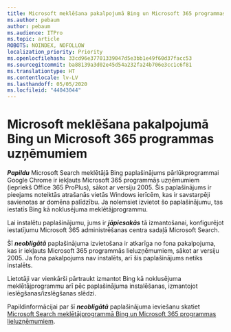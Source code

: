 ```yaml
---
title: Microsoft meklēšana pakalpojumā Bing un Microsoft 365 programmas uzņēmumiem
ms.author: pebaum
author: pebaum
ms.audience: ITPro
ms.topic: article
ROBOTS: NOINDEX, NOFOLLOW
localization_priority: Priority
ms.openlocfilehash: 33cd96e37701339047d5e3bb1e49f60d37facc53
ms.sourcegitcommit: ba88139a3d02e45d54a232fa24b706e3cc1c6f81
ms.translationtype: HT
ms.contentlocale: lv-LV
ms.lasthandoff: 05/05/2020
ms.locfileid: "44043044"
---
```

# <a name="microsoft-search-in-bing-and-microsoft-365-apps-for-enterprise"></a>Microsoft meklēšana pakalpojumā Bing un Microsoft 365 programmas uzņēmumiem

***Papildu*** Microsoft Search meklētājā Bing paplašinājums pārlūkprogrammai Google Chrome ir iekļauts Microsoft 365 programmās uzņēmumiem (iepriekš Office 365 ProPlus), sākot ar versiju 2005. Šis paplašinājums ir pieejams noteiktās atrašanās vietās Windows ierīcēm, kas ir savstarpēji savienotas ar domēna palīdzību. Ja nolemsiet izvietot šo paplašinājumu, tas iestatīs Bing kā noklusējuma meklētājprogrammu.

Lai instalētu paplašinājumu, jums ir ***jāpiesakās*** tā izmantošanai, konfigurējot iestatījumu Microsoft 365 administrēšanas centra sadaļā Microsoft Search.

Šī ***neobligātā*** paplašinājuma izvietošana ir atkarīga no fona pakalpojuma, kas ir iekļauts Microsoft 365 programmās lieluzņēmumiem, sākot ar versiju 2005. Ja fona pakalpojums nav instalēts, arī šis paplašinājums netiks instalēts.

Lietotāji var vienkārši pārtraukt izmantot Bing kā noklusējuma meklētājprogrammu arī pēc paplašinājuma instalēšanas, izmantojot ieslēgšanas/izslēgšanas slēdzi.

Papildinformācijai par šī ***neobligātā*** paplašinājuma ieviešanu skatiet [Microsoft Search meklētājprogrammā Bing un Microsoft 365 programmas lieluzņēmumiem](https://docs.microsoft.com/deployoffice/microsoft-search-bing).